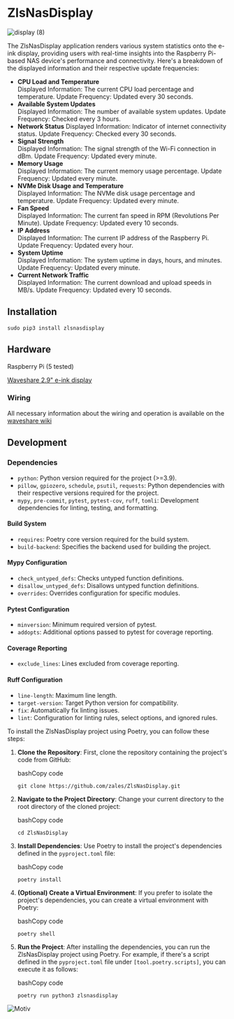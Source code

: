 # ZlsNasDisplay

![display (8)](https://github.com/zales/ZlsNasDisplay/assets/832783/bc0ac8a3-ee89-40ad-a3ea-1b50db9b47d2) 


The ZlsNasDisplay application renders various system statistics onto the e-ink display, providing users with real-time insights into the Raspberry Pi-based NAS device's performance and connectivity. Here's a breakdown of the displayed information and their respective update frequencies:

* **CPU Load and Temperature**  
Displayed Information: The current CPU load percentage and temperature.
Update Frequency: Updated every 30 seconds.
* **Available System Updates**  
Displayed Information: The number of available system updates.
Update Frequency: Checked every 3 hours.
* **Network Status**
Displayed Information: Indicator of internet connectivity status.
Update Frequency: Checked every 30 seconds.
* **Signal Strength**  
Displayed Information: The signal strength of the Wi-Fi connection in dBm.
Update Frequency: Updated every minute.
* **Memory Usage**  
Displayed Information: The current memory usage percentage.
Update Frequency: Updated every minute.
* **NVMe Disk Usage and Temperature**  
Displayed Information: The NVMe disk usage percentage and temperature.
Update Frequency: Updated every minute.
* **Fan Speed**  
Displayed Information: The current fan speed in RPM (Revolutions Per Minute).
Update Frequency: Updated every 10 seconds.
* **IP Address**  
Displayed Information: The current IP address of the Raspberry Pi.
Update Frequency: Updated every hour.
* **System Uptime**  
Displayed Information: The system uptime in days, hours, and minutes.
Update Frequency: Updated every minute.
* **Current Network Traffic**  
Displayed Information: The current download and upload speeds in MB/s.
Update Frequency: Updated every 10 seconds.


## Installation

`sudo pip3 install zlsnasdisplay`

## Hardware
Raspberry Pi (5 tested)

[Waveshare 2.9" e-ink display](https://www.waveshare.com/product/2.9inch-e-paper-module.htm)

### Wiring

All necessary information about the wiring and operation is available on the [waveshare wiki](https://www.waveshare.com/wiki/2.9inch_e-Paper_Module_Manual#Working_With_Raspberry_Pi)


## Development

### Dependencies

*   `python`: Python version required for the project (>=3.9).
*   `pillow`, `gpiozero`, `schedule`, `psutil`, `requests`: Python dependencies with their respective versions required for the project.
*   `mypy`, `pre-commit`, `pytest`, `pytest-cov`, `ruff`, `tomli`: Development dependencies for linting, testing, and formatting.

#### Build System

*   `requires`: Poetry core version required for the build system.
*   `build-backend`: Specifies the backend used for building the project.

#### Mypy Configuration

*   `check_untyped_defs`: Checks untyped function definitions.
*   `disallow_untyped_defs`: Disallows untyped function definitions.
*   `overrides`: Overrides configuration for specific modules.

#### Pytest Configuration

*   `minversion`: Minimum required version of pytest.
*   `addopts`: Additional options passed to pytest for coverage reporting.

#### Coverage Reporting

*   `exclude_lines`: Lines excluded from coverage reporting.

#### Ruff Configuration

*   `line-length`: Maximum line length.
*   `target-version`: Target Python version for compatibility.
*   `fix`: Automatically fix linting issues.
*   `lint`: Configuration for linting rules, select options, and ignored rules.

To install the ZlsNasDisplay project using Poetry, you can follow these steps:

1.  **Clone the Repository**: First, clone the repository containing the project's code from GitHub:
    
    bashCopy code
    
    `git clone https://github.com/zales/ZlsNasDisplay.git`
    
2.  **Navigate to the Project Directory**: Change your current directory to the root directory of the cloned project:
    
    bashCopy code
    
    `cd ZlsNasDisplay`
    
3.  **Install Dependencies**: Use Poetry to install the project's dependencies defined in the `pyproject.toml` file:
    
    bashCopy code
    
    `poetry install`
    
4.  **(Optional) Create a Virtual Environment**: If you prefer to isolate the project's dependencies, you can create a virtual environment with Poetry:
    
    bashCopy code
    
    `poetry shell`
    
5.  **Run the Project**: After installing the dependencies, you can run the ZlsNasDisplay project using Poetry. For example, if there's a script defined in the `pyproject.toml` file under `[tool.poetry.scripts]`, you can execute it as follows:
    
    bashCopy code
    
    `poetry run python3 zlsnasdisplay`

![Motiv](https://github.com/zales/ZlsNasDisplay/assets/832783/a1a764be-8ecd-4063-a75c-506135400a1f)

